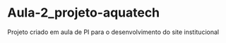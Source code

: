 # Aula-2_projeto-aquatech
Projeto criado em aula de PI para o desenvolvimento do site institucional 
